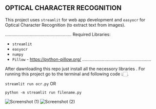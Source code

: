 ## OPTICAL CHARACTER RECOGNITION ##

This project uses `streamlit` for web app development and `easyocr` for Optical Character Recognition (to extract text from images).

......................................................
Required Libraries:
* `streamlit` 
* `easyocr` 
* `numpy` 
* `Pillow` - https://python-pillow.org/
........................................................



After dawnloading this repo just install all the necessory libraries .
For running this project go to the terminal and following code 👆🏻.

`streamlit run ocr.py` 
        OR

`python -m streamlit run filename.py`

![Screenshot (1)](https://github.com/user-attachments/assets/43bb2463-dc96-4b43-82fd-8d979cb086fd)
![Screenshot (2)](https://github.com/user-attachments/assets/7794571a-f5c5-4d84-8364-3fa2f5635052)
